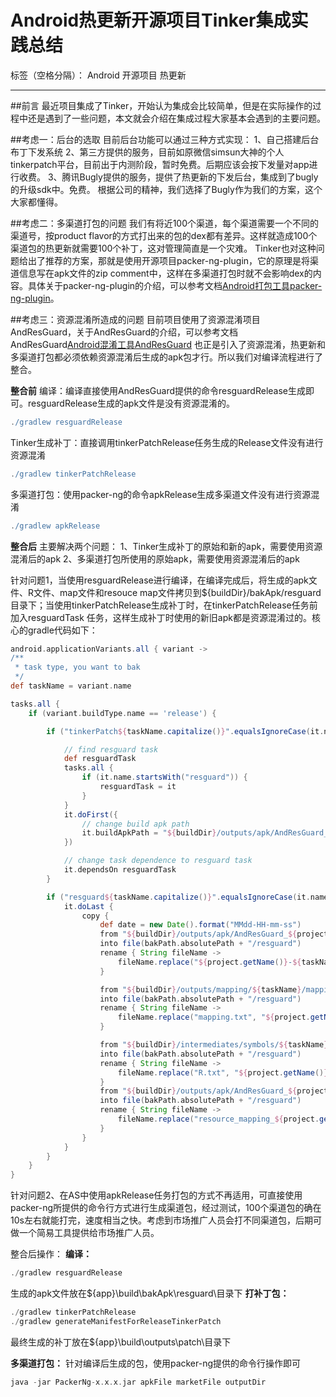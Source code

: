 ﻿# Android热更新开源项目Tinker集成实践总结

标签（空格分隔）： Android 开源项目 热更新

---

##前言
最近项目集成了Tinker，开始认为集成会比较简单，但是在实际操作的过程中还是遇到了一些问题，本文就会介绍在集成过程大家基本会遇到的主要问题。

##考虑一：后台的选取
目前后台功能可以通过三种方式实现：
1、自己搭建后台布丁下发系统
2、第三方提供的服务，目前如原微信simsun大神的个人tinkerpatch平台，目前出于内测阶段，暂时免费。后期应该会按下发量对app进行收费。
3、腾讯Bugly提供的服务，提供了热更新的下发后台，集成到了bugly的升级sdk中。免费。
根据公司的精神，我们选择了Bugly作为我们的方案，这个大家都懂得。

##考虑二：多渠道打包的问题
我们有将近100个渠道，每个渠道需要一个不同的渠道号，按product flavor的方式打出来的包的dex都有差异。这样就造成100个渠道包的热更新就需要100个补丁，这对管理简直是一个灾难。
Tinker也对这种问题给出了推荐的方案，那就是使用开源项目packer-ng-plugin，它的原理是将渠道信息写在apk文件的zip comment中，这样在多渠道打包时就不会影响dex的内容。具体关于packer-ng-plugin的介绍，可以参考文档[Android打包工具packer-ng-plugin](https://github.com/LaurenceYang/article/blob/master/Android%E6%89%93%E5%8C%85%E5%B7%A5%E5%85%B7packer-ng-plugin.md)。

##考虑三：资源混淆所造成的问题
目前项目使用了资源混淆项目AndResGuard，关于AndResGuard的介绍，可以参考文档AndResGuard[Android混淆工具AndResGuard](https://github.com/LaurenceYang/article/blob/master/Android%E6%B7%B7%E6%B7%86%E5%B7%A5%E5%85%B7AndResGuard.md)
也正是引入了资源混淆，热更新和多渠道打包都必须依赖资源混淆后生成的apk包才行。所以我们对编译流程进行了整合。

**整合前**
编译：编译直接使用AndResGuard提供的命令resguardRelease生成即可。resguardRelease生成的apk文件是没有资源混淆的。
```groovy
./gradlew resguardRelease
```

Tinker生成补丁：直接调用tinkerPatchRelease任务生成的Release文件没有进行资源混淆
```groovy
./gradlew tinkerPatchRelease
```

多渠道打包：使用packer-ng的命令apkRelease生成多渠道文件没有进行资源混淆
```groovy
./gradlew apkRelease
```

**整合后**
主要解决两个问题：
1、Tinker生成补丁的原始和新的apk，需要使用资源混淆后的apk
2、多渠道打包所使用的原始apk，需要使用资源混淆后的apk

针对问题1，当使用resguardRelease进行编译，在编译完成后，将生成的apk文件、R文件、map文件和resouce map文件拷贝到${buildDir}/bakApk/resguard目录下；当使用tinkerPatchRelease生成补丁时，在tinkerPatchRelease任务前加入resguardTask
任务，这样生成补丁时使用的新旧apk都是资源混淆过的。核心的gradle代码如下：
```groovy
android.applicationVariants.all { variant ->
/**
 * task type, you want to bak
 */
def taskName = variant.name

tasks.all {
    if (variant.buildType.name == 'release') {

        if ("tinkerPatch${taskName.capitalize()}".equalsIgnoreCase(it.name)) {

            // find resguard task
            def resguardTask
            tasks.all {
                if (it.name.startsWith("resguard")) {
                    resguardTask = it
                }
            }
            it.doFirst({
                // change build apk path
                it.buildApkPath = "${buildDir}/outputs/apk/AndResGuard_${project.getName()}-${taskName}/${project.getName()}-${taskName}_signed.apk"
            })

            // change task dependence to resguard task
            it.dependsOn resguardTask
        }

        if ("resguard${taskName.capitalize()}".equalsIgnoreCase(it.name)) {
            it.doLast {
                copy {
                    def date = new Date().format("MMdd-HH-mm-ss")
                    from "${buildDir}/outputs/apk/AndResGuard_${project.getName()}-${taskName}/${project.getName()}-${taskName}_signed_7zip_aligned.apk"
                    into file(bakPath.absolutePath + "/resguard")
                    rename { String fileName ->
                        fileName.replace("${project.getName()}-${taskName}_signed_7zip_aligned.apk", "${project.getName()}-${taskName}-${date}.apk")
                    }

                    from "${buildDir}/outputs/mapping/${taskName}/mapping.txt"
                    into file(bakPath.absolutePath + "/resguard")
                    rename { String fileName ->
                        fileName.replace("mapping.txt", "${project.getName()}-${taskName}-${date}-mapping.txt")
                    }

                    from "${buildDir}/intermediates/symbols/${taskName}/R.txt"
                    into file(bakPath.absolutePath + "/resguard")
                    rename { String fileName ->
                        fileName.replace("R.txt", "${project.getName()}-${taskName}-${date}-R.txt")
                    }
                    from "${buildDir}/outputs/apk/AndResGuard_${project.getName()}-${taskName}/resource_mapping_${project.getName()}-release.txt"
                    into file(bakPath.absolutePath + "/resguard")
                    rename { String fileName ->
                        fileName.replace("resource_mapping_${project.getName()}-release.txt", "${project.getName()}-${taskName}-${date}-resource_mapping.txt")
                    }
                }
            }
        }
    }
}
```

针对问题2、在AS中使用apkRelease任务打包的方式不再适用，可直接使用packer-ng所提供的命令行方式进行生成渠道包，经过测试，100个渠道包的确在10s左右就能打完，速度相当之快。考虑到市场推广人员会打不同渠道包，后期可做一个简易工具提供给市场推广人员。

整合后操作：
**编译：**
```java
./gradlew resguardRelease
```
生成的apk文件放在${app}\build\bakApk\resguard\目录下
**打补丁包：**
```java
./gradlew tinkerPatchRelease
./gradlew generateManifestForReleaseTinkerPatch
```
最终生成的补丁放在${app}\build\outputs\patch\目录下

**多渠道打包：**
针对编译后生成的包，使用packer-ng提供的命令行操作即可
```groovy
java -jar PackerNg-x.x.x.jar apkFile marketFile outputDir
```











